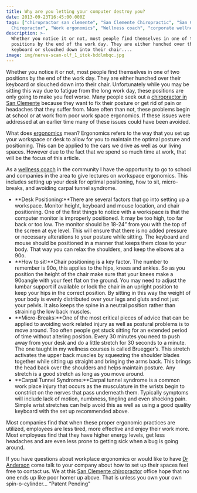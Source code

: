 ```yaml
---
title: Why are you letting your computer destroy you?
date: 2013-09-23T16:45:00.000Z
tags: ["chiropractor san clemente", "San Clemente Chiropractic", "San Clemente
  Chiropractor", "Work ergonomics", "Wellness coach", "corporate wellness"]
description: >-
  Whether you notice it or not, most people find themselves in one of two
  positions by the end of the work day. They are either hunched over their
  keyboard or slouched down into their chair....
image: img/nerve-scan-olf_1_itok-bddlmbqc.jpg
---
```

Whether you notice it or not, most people find themselves in one of two positions by the end of the work day. They are either hunched over their keyboard or slouched down into their chair. Unfortunately while you may be sitting this way due to fatigue from the long work day, these positions are only going to make you feel worse. Many people seek out a [chiropractor in San Clemente](../index.html "Chiropractor in San Clemente") because they want to fix their posture or get rid of pain or headaches that they suffer from. More often than not, these problems begin at school or at work from poor work space ergonomics. If these issues were addressed at an earlier time many of these issues could have been avoided.

What does [ergonomics](http://ohsonline.com/articles/2012/10/01/five-changing-trends-in-managing-workplace-ergonomics.aspx "ergonomics") mean? Ergonomics refers to the way that you set up your workspace or desk to allow for you to maintain the optimal posture and positioning. This can be applied to the cars we drive as well as our living spaces. However due to the fact that we spend so much time at work, that will be the focus of this article.

As a [wellness coach](../meet-doctors.html "Dr Ryan Anderson") in the community I have the opportunity to go to school and companies in the area to give lectures on workspace ergonomics. This includes setting up your desk for optimal positioning, how to sit, micro-breaks, and avoiding carpal tunnel syndrome.

* **Desk Positioning:**There are several factors that go into setting up a workspace. Monitor height, keyboard and mouse location, and chair positioning. One of the first things to notice with a workspace is that the computer monitor is improperly positioned. It may be too high, too far back or too low. The monitor should be 18-24” from you with the top of the screen at eye level. This will ensure that there is no added pressure or necessary alterations to your posture while sitting. The keyboard and mouse should be positioned in a manner that keeps them close to your body. That way you can relax the shoulders, and keep the elbows at a 90o.
* **How to sit:**Chair positioning is a key factor. The number to remember is 90o, this applies to the hips, knees and ankles. So as you position the height of the chair make sure that your knees make a 90oangle with your feet flat on the ground. You may need to adjust the lumbar support if available or lock the chair in an upright position to keep your hips in the correct position. By sitting in this way the weight of your body is evenly distributed over your legs and gluts and not just your pelvis. It also keeps the spine in a neutral position rather than straining the low back muscles.
* **Micro-Breaks:**One of the most critical pieces of advice that can be applied to avoiding work related injury as well as postural problems is to move around. Too often people get stuck sitting for an extended period of time without altering position. Every 30 minutes you need to push away from your desk and do a little stretch for 30 seconds to a minute. The one taught in my wellness courses is called Bruegger’s. This stretch activates the upper back muscles by squeezing the shoulder blades together while sitting up straight and bringing the arms back. This brings the head back over the shoulders and helps maintain posture. Any stretch is a good stretch as long as you move around.
* **Carpal Tunnel Syndrome:**Carpal tunnel syndrome is a common work place injury that occurs as the musculature in the wrists begin to constrict on the nerves that pass underneath them. Typically symptoms will include lack of motion, numbness, tingling and even shocking pain. Simple wrist stretches can help avoid this as well as using a good quality keyboard with the set up recommended above.

Most companies find that when these proper ergonomic practices are utilized, employees are less tired, more effective and enjoy their work more. Most employees find that they have higher energy levels, get less headaches and are even less prone to getting sick when a bug is going around.

If you have questions about workplace ergonomics or would like to have [Dr Anderson](../meet-doctors.html "Dr Ryan Anderson") come talk to your company about how to set up their spaces feel free to contact us. We at this [San Clemente chiropractor](../index.html "San Clemente Chiropractor") office hope that no one ends up like poor homer up above. That is unless you own your own spin-o-cylinder… “Patent Pending"